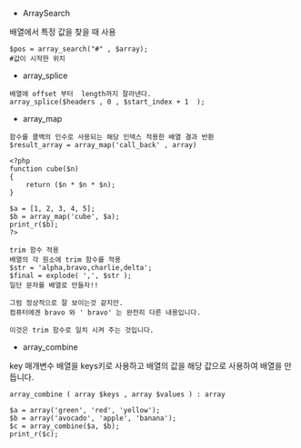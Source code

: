 * ArraySearch

배열에서 특정 값을 찾을 때 사용

```
$pos = array_search("#" , $array);
#값이 시작한 위치
```



* array_splice

```
배열에 offset 부터  length까지 잘라낸다.
array_splice($headers , 0 , $start_index + 1  );
```



* array_map

```
함수를 콜백의 인수로 사용되는 해당 인덱스 적용한 배열 결과 반환
$result_array = array_map('call_back' , array)

<?php
function cube($n)
{
    return ($n * $n * $n);
}

$a = [1, 2, 3, 4, 5];
$b = array_map('cube', $a);
print_r($b);
?>

trim 함수 적용
배열의 각 원소에 trim 함수를 적용
$str = 'alpha,bravo,charlie,delta';
$final = explode( ',', $str );
일단 문자를 배열로 만들자!!

그럼 정상적으로 잘 보이는것 같지만.
컴퓨터에겐 bravo 와 ' bravo' 는 완전히 다른 내용입니다.

이것은 trim 함수로 일치 시켜 주는 것입니다.

```



* array_combine

key 매개변수 배열을 keys키로 사용하고 배열의 값을 해당 값으로 사용하여 배열을 만듭니다.

```
array_combine ( array $keys , array $values ) : array

$a = array('green', 'red', 'yellow');
$b = array('avocado', 'apple', 'banana');
$c = array_combine($a, $b);
print_r($c);
```



